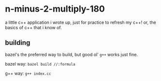 # n-minus-2-multiply-180

a little c++ application i wrote up, just for practice
to refresh my c++! or, the basics of c++ that i know of.

## building

bazel's the preferred way to build, but good ol' `g++`
works just fine.
<br />

bazel way: `bazel build //:formula`
<br/>

g++ way: `g++ index.cc`
